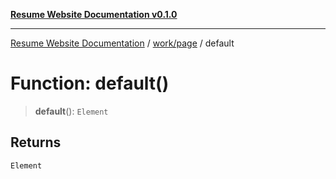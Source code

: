 [**Resume Website Documentation v0.1.0**](../../../README.md)

***

[Resume Website Documentation](../../../modules.md) / [work/page](../README.md) / default

# Function: default()

> **default**(): `Element`

## Returns

`Element`
